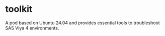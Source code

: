# toolkit
A pod based on Ubuntu 24.04 and provides essential tools to troubleshoot SAS Viya 4 environments.
